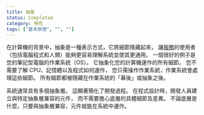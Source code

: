 ```yaml
---
title: 抽象
status: Completed
category: 特性
tags: ["基本原理", "", ""]
---
```


在計算機的背景中，抽象是一種表示方式，它將細節隱藏起來，
讓[服務](/zh-tw/service/)的使用者（包括電腦程式和人類）能夠更容易理解系統並使其更通用。
一個很好的例子是您的筆記型電腦的作業系統（OS）。
它抽象化您的計算機運作的所有細節。
您不需要了解 CPU、記憶體以及程式如何運作，
您只需操作作業系統，作業系統會處理這些細節。
所有細節都被隱藏在作業系統的「幕後」或抽象之後。

系統通常具有多個抽象層。
這顯著簡化了開發過程。
在程式設計時，開發人員建立與特定抽象層兼容的元件，
而不需要擔心底層的具體細節及差異。
不論底層是什麼，只要與抽象層兼容，元件就能在系統中運作。
